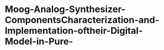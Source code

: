 # Moog-Analog-Synthesizer-ComponentsCharacterization-and-Implementation-oftheir-Digital-Model-in-Pure-